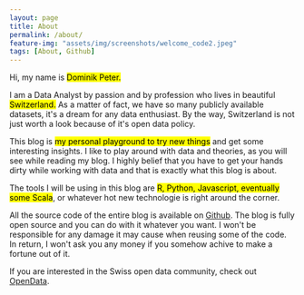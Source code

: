 ```yaml
---
layout: page
title: About
permalink: /about/
feature-img: "assets/img/screenshots/welcome_code2.jpeg"
tags: [About, Github]
---
```



Hi, my name is <mark>Dominik Peter.</mark>

I am a Data Analyst by passion and by profession who lives in beautiful <mark>Switzerland.</mark> As a matter of fact, we have so many publicly available datasets, it's a dream for any data enthusiast. By the way, Switzerland is not just worth a look because of it's open data policy. <i class="fa fa-smile-o"></i>

This blog is <mark>my personal playground to try new things</mark> and get some interesting insights.
I like to play around with data and theories, as you will see while reading my blog. I highly belief that you have to get your hands dirty while working with data and that is exactly what this blog is about.

The tools I will be using in this blog are <mark>R, Python, Javascript, eventually some Scala</mark>, or whatever hot new technologie is right around the corner.

All the source code of the entire blog is available on [Github](https://github.com/dominikpeter/dominikpeter.github.io).
The blog is fully open source and you can do with it whatever you want.
I won't be responsible for any damage it may cause when reusing some of the code. In return, I won't ask you any money if you somehow achive to make a fortune out of it.


If you are interested in the Swiss open data community, check out [OpenData](https://opendata.swiss/en/).
